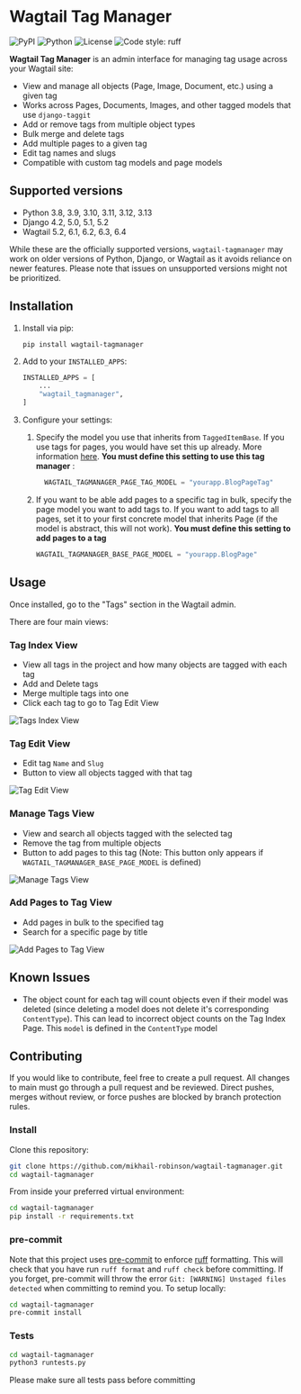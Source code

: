 # Wagtail Tag Manager
![PyPI](https://img.shields.io/pypi/v/wagtail-tagmanager.svg)
![Python](https://img.shields.io/pypi/pyversions/wagtail-tagmanager.svg)
![License](https://img.shields.io/pypi/l/wagtail-tagmanager.svg)
![Code style: ruff](https://img.shields.io/badge/code%20style-ruff-brightgreen)

**Wagtail Tag Manager** is an admin interface for managing tag usage across your Wagtail site:

- View and manage all objects (Page, Image, Document, etc.) using a given tag
- Works across Pages, Documents, Images, and other tagged models that use `django-taggit`
- Add or remove tags from multiple object types
- Bulk merge and delete tags
- Add multiple pages to a given tag
- Edit tag names and slugs
- Compatible with custom tag models and page models

## Supported versions

- Python 3.8, 3.9, 3.10, 3.11, 3.12, 3.13
- Django 4.2, 5.0, 5.1, 5.2
- Wagtail 5.2, 6.1, 6.2, 6.3, 6.4

While these are the officially supported versions, `wagtail-tagmanager` may work on older versions of Python, Django, or Wagtail as it avoids reliance on newer features. Please note that issues on unsupported versions might not be prioritized.

## Installation

1. Install via pip:

    ```
    pip install wagtail-tagmanager
    ```

2. Add to your `INSTALLED_APPS`:

    ```python
    INSTALLED_APPS = [
        ...
        "wagtail_tagmanager",
    ]
    ```

3. Configure your settings:

   1. Specify the model you use that inherits from `TaggedItemBase`. If you use tags for pages, you would have set this up already. More information [here](https://docs.wagtail.org/en/latest/advanced_topics/tags.html#adding-tags-to-a-page-model). **You must define this setting to use this tag manager** :

        ```python
          WAGTAIL_TAGMANAGER_PAGE_TAG_MODEL = "yourapp.BlogPageTag"
        ```

    2. If you want to be able add pages to a specific tag in bulk, specify the page model you want to add tags to. If you want to add tags to all pages, set it to your first concrete model that inherits Page (if the model is abstract, this will not work). **You must define this setting to add pages to a tag**

          ```python
          WAGTAIL_TAGMANAGER_BASE_PAGE_MODEL = "yourapp.BlogPage"
          ```

## Usage
Once installed, go to the "Tags" section in the Wagtail admin.

There are four main views:

### Tag Index View
- View all tags in the project and how many objects are tagged with each tag
- Add and Delete tags
- Merge multiple tags into one
- Click each tag to go to Tag Edit View

![Tags Index View](images/tag_index_view.png)

### Tag Edit View
- Edit tag `Name` and `Slug`
- Button to view all objects tagged with that tag

![Tag Edit View](images/tag_edit_view.png)

### Manage Tags View
- View and search all objects tagged with the selected tag
- Remove the tag from multiple objects
- Button to add pages to this tag (Note: This button only appears if `WAGTAIL_TAGMANAGER_BASE_PAGE_MODEL` is defined)

![Manage Tags View](images/manage_tags_view.png)

###  Add Pages to Tag View
- Add pages in bulk to the specified tag
- Search for a specific page by title

![Add Pages to Tag View](images/add_pages_to_tag_view.png)

## Known Issues

- The object count for each tag will count objects even if their model was deleted (since deleting a model does not delete it's corresponding `ContentType`). This can lead to incorrect object counts on the Tag Index Page. This `model` is defined in the `ContentType` model

## Contributing

If you would like to contribute, feel free to create a pull request. All changes to main must go through a pull request and be reviewed. Direct pushes, merges without review, or force pushes are blocked by branch protection rules.

### Install

  Clone this repository:

  ```bash
  git clone https://github.com/mikhail-robinson/wagtail-tagmanager.git
  cd wagtail-tagmanager
  ```

  From inside your preferred virtual environment:

  ```bash
  cd wagtail-tagmanager
  pip install -r requirements.txt
  ```

  ### pre-commit
  Note that this project uses [pre-commit](https://github.com/pre-commit/pre-commit) to enforce [ruff](https://github.com/astral-sh/ruff) formatting. This will check that you have run `ruff format` and `ruff check` before committing. If you forget, pre-commit will throw the error `Git: [WARNING] Unstaged files detected` when committing to remind you. To setup locally:

  ```bash
  cd wagtail-tagmanager
  pre-commit install
  ```
  ### Tests

  ```bash
  cd wagtail-tagmanager
  python3 runtests.py
  ```
Please make sure all tests pass before committing


